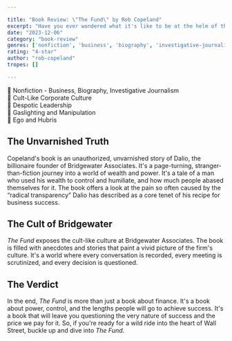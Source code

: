 ```yaml
---

title: "Book Review: \"The Fund\" by Rob Copeland"
excerpt: "Have you ever wondered what it's like to be at the helm of the world's largest hedge fund? Well, buckle up, because this is a ride into the heart of Wall Street's most enigmatic figure, Ray Dalio."
date: "2023-12-06"
category: "book-review"
genres: ['nonfiction', 'business', 'biography', 'investigative-journalism']
rating: "4-star"
author: "rob-copeland"
tropes: []

---
```



📍 Nonfiction - Business, Biography, Investigative Journalism  
📍 Cult-Like Corporate Culture  
📍 Despotic Leadership  
📍 Gaslighting and Manipulation  
📍 Ego and Hubris
  

## The Unvarnished Truth
Copeland's book is an unauthorized, unvarnished story of Dalio, the billionaire founder of Bridgewater Associates. It's a page-turning, stranger-than-fiction journey into a world of wealth and power. It's a tale of a man who used his wealth to control and humiliate, and how much people abased themselves for it. The book offers a look at the pain so often caused by the “radical transparency” Dalio has described as a core tenet of his recipe for business success.

## The Cult of Bridgewater
*The Fund* exposes the cult-like culture at Bridgewater Associates. The book is filled with anecdotes and stories that paint a vivid picture of the firm's culture. It's a world where every conversation is recorded, every meeting is scrutinized, and every decision is questioned.

## The Verdict
In the end, *The Fund* is more than just a book about finance. It's a book about power, control, and the lengths people will go to achieve success. It's a book that will leave you questioning the very nature of success and the price we pay for it. So, if you're ready for a wild ride into the heart of Wall Street, buckle up and dive into *The Fund*.
